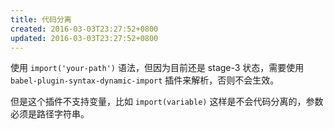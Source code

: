 ```yaml
---
title: 代码分离
created: 2016-03-03T23:27:52+0800
updated: 2016-03-03T23:27:52+0800
---
```



使用 `import('your-path')` 语法，但因为目前还是 stage-3 状态，需要使用 `babel-plugin-syntax-dynamic-import` 插件来解析，否则不会生效。

但是这个插件不支持变量，比如 `import(variable)` 这样是不会代码分离的，参数必须是路径字符串。
